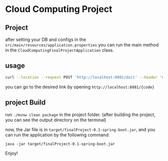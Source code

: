 # Cloud Computing Project


## Project
after setting your DB and configs in the ` src/main/resources/application.properties`
you can run the main method in the `CloudComputingFinalProjectApplication` class.

## usage

```bash 
curl --location --request POST 'http://localhost:8081/doit' --header 'Content-Type: application/json' --data '{"url":"https://01d.ir/test"}'
```

you can go to the desired link by opening `http://localhost:8081/{code}`

## project Build

run `./mvnw clean package` in the project folder. (after building the project, you can see the output directory on the terminal)

now, the Jar file is in `target/finalProject-0.1-spring-boot.jar`, and you can run the application by the following command:

`java -jar target/finalProject-0.1-spring-boot.jar`

Enjoy!
